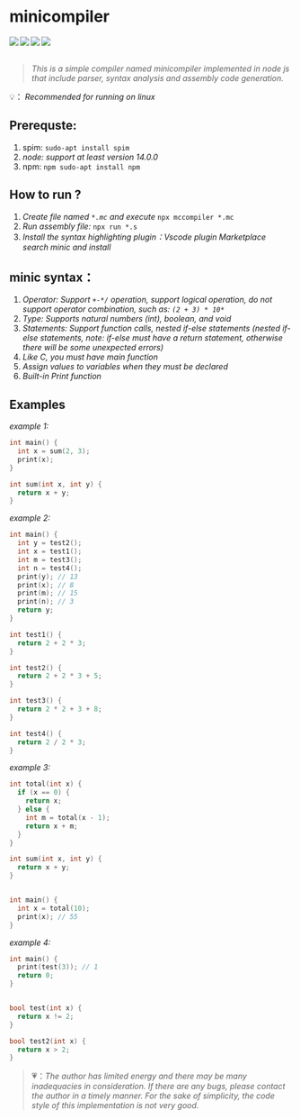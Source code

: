 # minicompiler

<center class="half"> 
  <img align="left" 		src="https://img.shields.io/github/actions/workflow/status/mingmingjiang1/minicompiler/node.js.yml" /> 
  <img align="left"  src="https://img.shields.io/badge/language-node.js-brightgreen" />    
  <img align="left" src="https://img.shields.io/badge/category-learning-yellowgreen"/>
  <img src="https://img.shields.io/badge/blog-emoer-orange" align="left" /> 
</center>

<br/>

<br/>

> *This is a simple compiler named minicompiler  implemented in node js that include parser, syntax analysis and assembly code generation.*



💡： *Recommended for running on linux*



## Prerequste:

1. spim:  `sudo-apt install spim`
2. *node: support at least version 14.0.0*
3. npm: `npm sudo-apt install npm`




## How to run ?
1. *Create file named  `*.mc`  and execute*  ` npx mccompiler *.mc `  
2. *Run assembly file:*  ` npx run *.s ` 
3. *Install the syntax highlighting plugin：Vscode plugin Marketplace search minic and install*



## **minic syntax：**

1. *Operator: Support  `+-*/` operation, support logical operation, do not support operator combination, such as:  `(2 + 3) * 10*`*
2. *Type: Supports natural numbers (int), boolean, and void*
3. *Statements: Support function calls, nested if-else statements (nested if-else statements, note: if-else must have a return statement, otherwise there will be some unexpected errors)*
4. *Like C, you must have main function* 
5. *Assign values to variables when they must be declared*
6. *Built-in Print function*



## **Examples**

*example 1:*

```c
int main() {
  int x = sum(2, 3);
  print(x);
}

int sum(int x, int y) {
  return x + y;
}

```



*example 2:*

```c
int main() {
  int y = test2();
  int x = test1();
  int m = test3();
  int n = test4();
  print(y); // 13
  print(x); // 8
  print(m); // 15
  print(n); // 3
  return y;
}

int test1() {
  return 2 + 2 * 3;
}

int test2() {
  return 2 + 2 * 3 + 5;
}

int test3() {
  return 2 * 2 + 3 + 8;
}

int test4() {
  return 2 / 2 * 3;
}
```

*example 3:*

```c
int total(int x) {
  if (x == 0) {
    return x;
  } else {
    int m = total(x - 1);
    return x + m;
  }
}

int sum(int x, int y) {
  return x + y;
}


int main() {
  int x = total(10);
  print(x); // 55
}
```

*example 4:*

```c
int main() {
  print(test(3)); // 1
  return 0;
}


bool test(int x) {
  return x != 2;
}

bool test2(int x) {
  return x > 2;
}
```



> 💗：*The author has limited energy and there may be many inadequacies in consideration. If there are any bugs, please contact the author in a timely manner. For the sake of simplicity, the code style of this implementation is not very good.*





